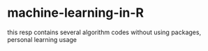 # machine-learning-in-R

this resp contains several algorithm codes without using packages, personal learning usage
